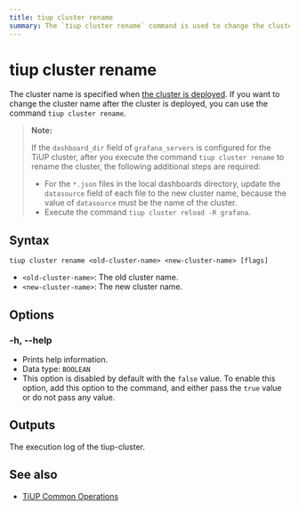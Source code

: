 ```yaml
---
title: tiup cluster rename
summary: The `tiup cluster rename` command is used to change the cluster name after it has been deployed. Additional steps are required if the `dashboard_dir` field of `grafana_servers` is configured for the TiUP cluster. The syntax for the command is `tiup cluster rename <old-cluster-name> <new-cluster-name>`. The `-h, --help` option prints help information. The output is the execution log of the tiup-cluster.
---
```


# tiup cluster rename

The cluster name is specified when [the cluster is deployed](/tiup/tiup-component-cluster-deploy.md). If you want to change the cluster name after the cluster is deployed, you can use the command `tiup cluster rename`.

> **Note:**
>
> If the `dashboard_dir` field of `grafana_servers` is configured for the TiUP cluster, after you execute the command `tiup cluster rename` to rename the cluster, the following additional steps are required:
>
> + For the `*.json` files in the local dashboards directory, update the `datasource` field of each file to the new cluster name, because the value of `datasource` must be the name of the cluster.
> + Execute the command `tiup cluster reload -R grafana`.

## Syntax

```shell
tiup cluster rename <old-cluster-name> <new-cluster-name> [flags]
```

- `<old-cluster-name>`: The old cluster name.
- `<new-cluster-name>`: The new cluster name.

## Options

### -h, --help

- Prints help information.
- Data type: `BOOLEAN`
- This option is disabled by default with the `false` value. To enable this option, add this option to the command, and either pass the `true` value or do not pass any value.

## Outputs

The execution log of the tiup-cluster.


## See also

- [TiUP Common Operations](/maintain-tidb-using-tiup.md)
